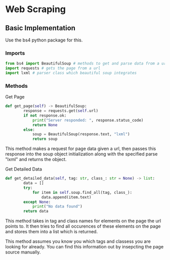 # Web Scraping

## Basic Implementation

Use the bs4 python package for this.

### Imports

```python
from bs4 import BeautifulSoup # methods to get and parse data from a url
import requests # gets the page from a url
import lxml # parser class which beautiful soup integrates
```

### Methods

Get Page

```python
def get_page(self) -> BeautifulSoup:
        response = requests.get(self.url)
        if not response.ok:
            print("Server responded: ", response.status_code)
            return None
        else:
            soup = BeautifulSoup(response.text, "lxml")
            return soup
```

This method makes a request for page data given a url, then passes this response into the soup object initialization along with the specified parse "lxml" and returns the object.

Get Detailed Data

```python
def get_detailed_data(self, tag: str, class_: str = None) -> list:
        data = []
        try:
            for item in self.soup.find_all(tag, class_):
                data.append(item.text)
        except None:
            print("No data found")
        return data
```

This method takes in tag and class names for elements on the page the url points to. It then tries to find all occurences of these elements on the page and stores them into a list which is returned.

This method assumes you know you which tags and classess you are looking for already. You can find this information out by insepcting the page source manually.
